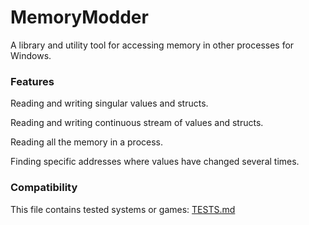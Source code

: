 # MemoryModder

A library and utility tool for accessing memory in other processes for Windows.

### Features

Reading and writing singular values and structs.

Reading and writing continuous stream of values and structs.

Reading all the memory in a process.

Finding specific addresses where values have changed several times.

### Compatibility

This file contains tested systems or games: [TESTS.md](./TESTS.md)
